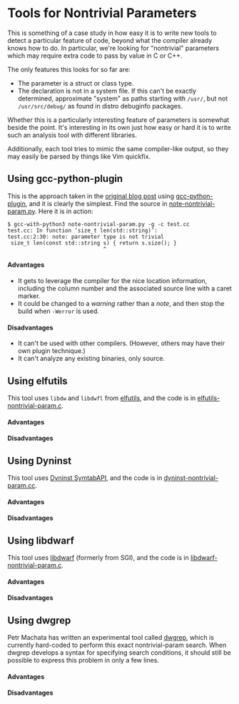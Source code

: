 # Tools for Nontrivial Parameters

This is something of a case study in how easy it is to write new tools to
detect a particular feature of code, beyond what the compiler already knows
how to do.  In particular, we're looking for "nontrivial" parameters which
may require extra code to pass by value in C or C++.

The only features this looks for so far are:

- The parameter is a struct or class type.
- The declaration is not in a system file.  If this can't be exactly
  determined, approximate "system" as paths starting with `/usr/`, but not
  `/usr/src/debug/` as found in distro debuginfo packages.

Whether this is a particularly interesting feature of parameters is somewhat
beside the point.  It's interesting in its own just how easy or hard it is to
write such an analysis tool with different libraries.

Additionally, each tool tries to mimic the same compiler-like output, so they
may easily be parsed by things like Vim quickfix.


## Using gcc-python-plugin

This is the approach taken in the [original blog post] using
[gcc-python-plugin], and it is clearly the simplest.  Find the source in
[note-nontrivial-param.py](./note-nontrivial-param.py).  Here it is in action:

```
$ gcc-with-python3 note-nontrivial-param.py -g -c test.cc
test.cc: In function ‘size_t len(std::string)’:
test.cc:2:30: note: parameter type is not trivial
 size_t len(const std::string s) { return s.size(); }
                              ^
```

#### Advantages

- It gets to leverage the compiler for the nice location information,
  including the column number and the associated source line with a caret
  marker.
- It could be changed to a *warning* rather than a *note*, and then stop the
  build when `-Werror` is used.

#### Disadvantages

- It can't be used with other compilers. (However, others may have their own
  plugin technique.)
- It can't analyze any existing binaries, only source.


## Using elfutils

This tool uses `libdw` and `libdwfl` from [elfutils], and the code is in
[elfutils-nontrivial-param.c](./elfutils-nontrivial-param.c).

#### Advantages

#### Disadvantages


## Using Dyninst

This tool uses [Dyninst SymtabAPI], and the code is in
[dyninst-nontrivial-param.cc](./dyninst-nontrivial-param.cc).

#### Advantages

#### Disadvantages


## Using libdwarf

This tool uses [libdwarf] (formerly from SGI), and the code is in
[libdwarf-nontrivial-param.c](./libdwarf-nontrivial-param.c).

#### Advantages

#### Disadvantages


## Using dwgrep

Petr Machata has written an experimental tool called
[dwgrep](https://github.com/pmachata/dwgrep),
which is currently hard-coded to perform this exact nontrivial-param
search.  When dwgrep develops a syntax for specifying search conditions,
it should still be possible to express this problem in only a few lines.

#### Advantages

#### Disadvantages


[original blog post]: http://blog.cuviper.com/2014/01/23/add-new-warnings-to-gcc-with-python/
[gcc-python-plugin]: https://fedorahosted.org/gcc-python-plugin/
[elfutils]: https://fedorahosted.org/elfutils/
[Dyninst SymtabAPI]: http://www.dyninst.org/symtab
[libdwarf]: http://www.prevanders.net/dwarf.html
